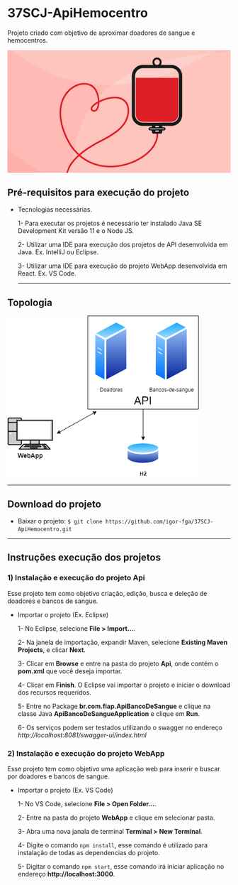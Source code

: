 # 37SCJ-ApiHemocentro

Projeto criado com objetivo de aproximar doadores de sangue e hemocentros. 

![Imagem Doar](Images/doar.jpg)


##  Pré-requisitos para execução do projeto
- Tecnologias necessárias.

  1- Para executar os projetos é necessário ter instalado Java SE Development Kit versão 11 e o Node JS.
  
  2- Utilizar uma IDE para execução dos projetos de API desenvolvida em Java. Ex. IntelliJ ou Eclipse.
  
  3- Utilizar uma IDE para execução do projeto WebApp desenvolvida em React. Ex. VS Code.
  
  ---
## Topologia

![Imagem topologia](Images/topologia_doacao.png)


---

## Download do projeto

- Baixar o projeto: `$ git clone https://github.com/igor-fga/37SCJ-ApiHemocentro.git`

---

## Instruções execução dos projetos

### 1) Instalação e execução do projeto Api
Esse projeto tem como objetivo criação, edição, busca e deleção de doadores e bancos de sangue.

- Importar o projeto (Ex. Eclipse)

  1- No Eclipse, selecione **File > Import...**.
  
  2- Na janela de importação, expandir Maven, selecione **Existing Maven Projects**, e clicar **Next**.
  
  3- Clicar em **Browse** e entre na pasta do projeto **Api**, onde contém o **pom.xml** que você deseja importar.
  
  4- Clicar em **Finish**. O Eclipse vai importar o projeto e iniciar o download dos recursos requeridos.
  
  5- Entre no Package **br.com.fiap.ApiBancoDeSangue** e clique na classe Java **ApiBancoDeSangueApplication** e clique em **Run**.
  
  6- Os serviços podem ser testados utilizando o swagger no endereço *http://localhost:8081/swagger-ui/index.html*

### 2) Instalação e execução do projeto WebApp
Esse projeto tem como objetivo uma aplicação web para inserir e buscar por doadores e bancos de sangue.

- Importar o projeto (Ex. VS Code)

  1- No VS Code, selecione **File > Open Folder...**.
  
  2- Entre na pasta do projeto **WebApp** e clique em selecionar pasta.
  
  3- Abra uma nova janala de terminal **Terminal > New Terminal**.
  
  4- Digite o comando `npm install`, esse comando é utilizado para instalação de todas as dependencias do projeto.
  
  5- Digitar o comando `npm start`, esse comando irá iniciar aplicação no endereço **http://localhost:3000**.
